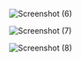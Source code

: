 
![Screenshot (6)](https://user-images.githubusercontent.com/60726609/126292312-0ae5a2ae-4fce-4a4c-aac6-c0b07dec9f32.png)

![Screenshot (7)](https://user-images.githubusercontent.com/60726609/126292498-0378c156-b2cc-4783-95b5-ec40400af22f.png)

![Screenshot (8)](https://user-images.githubusercontent.com/60726609/126292725-7ea0ffff-79d8-4668-88b5-c71faaf18082.png)
